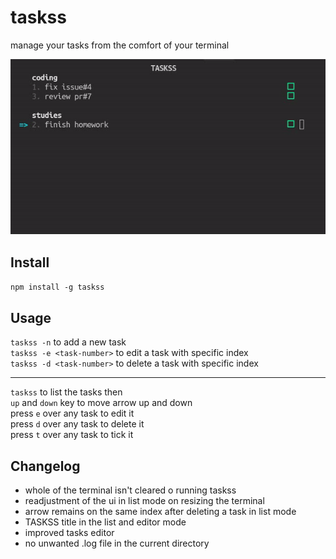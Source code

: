 # taskss

manage your tasks from the comfort of your terminal
  
<img src="https://raw.githubusercontent.com/ammarbinfaisal/tasks/master/preview.gif"/>  

## Install

`npm install -g taskss`

## Usage

`taskss -n` to add a new task  
`taskss -e <task-number>` to edit a task with specific index  
`taskss -d <task-number>` to delete a task with specific index   <br><hr>
`taskss` to list the tasks then  
`up` and `down` key to move arrow up and down  
press `e` over any task to edit it  
press `d` over any task to delete it  
press `t` over any task to tick it  

## Changelog

- whole of the terminal isn't cleared o running taskss
- readjustment of the ui in list mode on resizing the terminal  
- arrow remains on the same index after deleting a task in list mode
- TASKSS title in the list and editor mode
- improved tasks editor
- no unwanted .log file in the current directory
